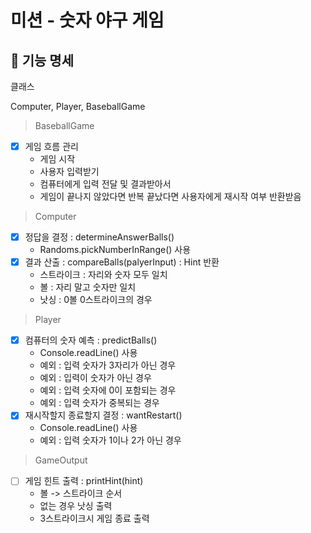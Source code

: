 # 미션 - 숫자 야구 게임

## 📝 기능 명세

클래스

Computer, Player, BaseballGame

> BaseballGame

- [x] 게임 흐름 관리
   - 게임 시작
   - 사용자 입력받기
   - 컴퓨터에게 입력 전달 및 결과받아서
   - 게임이 끝나지 않았다면 반복 끝났다면 사용자에게 재시작 여부 반환받음

> Computer

- [x] 정답을 결정 : determineAnswerBalls()
    - Randoms.pickNumberInRange() 사용
- [x] 결과 산출 : compareBalls(palyerInput) : Hint 반환
   - 스트라이크 : 자리와 숫자 모두 일치
   - 볼 : 자리 말고 숫자만 일치
   - 낫싱 : 0볼 0스트라이크의 경우

> Player

- [x] 컴퓨터의 숫자 예측 : predictBalls()
    - Console.readLine() 사용
    - 예외 : 입력 숫자가 3자리가 아닌 경우
    - 예외 : 입력이 숫자가 아닌 경우
    - 예외 : 입력 숫자에 0이 포함되는 경우
    - 예외 : 입력 숫자가 중복되는 경우
- [x] 재시작할지 종료할지 결정 : wantRestart()
    - Console.readLine() 사용
    - 예외 : 입력 숫자가 1이나 2가 아닌 경우

> GameOutput

- [ ] 게임 힌트 출력 : printHint(hint)
   - 볼 -> 스트라이크 순서
   - 없는 경우 낫싱 출력
   - 3스트라이크시 게임 종료 출력